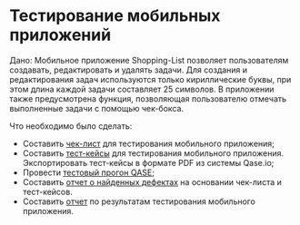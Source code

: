 # Тестирование мобильных приложений
Дано: Мобильное приложение Shopping-List позволяет пользователям создавать, редактировать и удалять задачи. Для создания и редактирования задач используются только кириллические буквы, при этом длина каждой задачи составляет 25 символов. В приложении также предусмотрена функция, позволяющая пользователю отмечать выполненные задачи с помощью чек-бокса.

Что необходимо было сделать: 

- Составить [чек-лист](https://docs.google.com/spreadsheets/d/1M1MowSRbCE58J5FncSV2ZkCmZ15vmz6gU9GRRbQNqxI/edit?usp=sharing) для тестирования мобильного приложения;
- Составить [тест-кейсы](https://github.com/Irina-Iatsenko/mobile/blob/main/Test%20qase%20for%20mobile%20app.pdf) для тестирования мобильного приложения. Экспортировать тест-кейсы в формате PDF из системы Qase.io;
- Провести [тестовый прогон QASE](https://github.com/Irina-Iatsenko/mobile/blob/main/Test%20run%20for%20mobile%20app.pdf);
- Составить [отчет о найденных дефектах](https://github.com/Irina-Iatsenko/mobile/blob/main/Bug%20Reports.xlsx) на основании чек-листа и тест-кейсов.
- Составить [отчет]() по результатам тестирования мобильного приложения.
